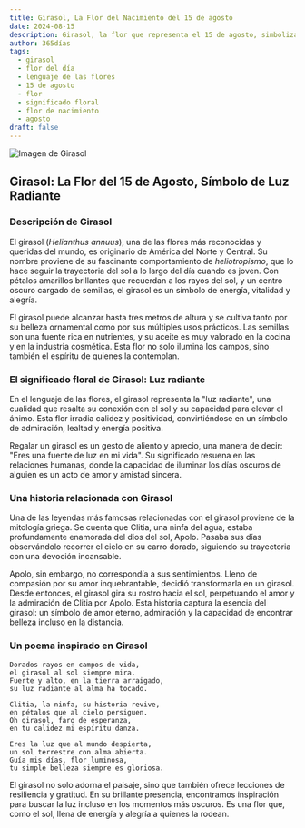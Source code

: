 ```yaml
---
title: Girasol, La Flor del Nacimiento del 15 de agosto
date: 2024-08-15
description: Girasol, la flor que representa el 15 de agosto, simboliza Luz radiante. Descubre su fascinante historia, significado en el lenguaje de las flores y una poesía que celebra su belleza.
author: 365días
tags:
  - girasol
  - flor del día
  - lenguaje de las flores
  - 15 de agosto
  - flor
  - significado floral
  - flor de nacimiento
  - agosto
draft: false
---
```



![Imagen de Girasol](https://cdn.pixabay.com/photo/2018/08/22/13/46/sunflower-3623668_1280.jpg#center)


## Girasol: La Flor del 15 de Agosto, Símbolo de Luz Radiante

### Descripción de Girasol

El girasol (_Helianthus annuus_), una de las flores más reconocidas y queridas del mundo, es originario de América del Norte y Central. Su nombre proviene de su fascinante comportamiento de _heliotropismo_, que lo hace seguir la trayectoria del sol a lo largo del día cuando es joven. Con pétalos amarillos brillantes que recuerdan a los rayos del sol, y un centro oscuro cargado de semillas, el girasol es un símbolo de energía, vitalidad y alegría.

El girasol puede alcanzar hasta tres metros de altura y se cultiva tanto por su belleza ornamental como por sus múltiples usos prácticos. Las semillas son una fuente rica en nutrientes, y su aceite es muy valorado en la cocina y en la industria cosmética. Esta flor no solo ilumina los campos, sino también el espíritu de quienes la contemplan.

### El significado floral de Girasol: Luz radiante

En el lenguaje de las flores, el girasol representa la "luz radiante", una cualidad que resalta su conexión con el sol y su capacidad para elevar el ánimo. Esta flor irradia calidez y positividad, convirtiéndose en un símbolo de admiración, lealtad y energía positiva.

Regalar un girasol es un gesto de aliento y aprecio, una manera de decir: "Eres una fuente de luz en mi vida". Su significado resuena en las relaciones humanas, donde la capacidad de iluminar los días oscuros de alguien es un acto de amor y amistad sincera.

### Una historia relacionada con Girasol

Una de las leyendas más famosas relacionadas con el girasol proviene de la mitología griega. Se cuenta que Clitia, una ninfa del agua, estaba profundamente enamorada del dios del sol, Apolo. Pasaba sus días observándolo recorrer el cielo en su carro dorado, siguiendo su trayectoria con una devoción incansable.

Apolo, sin embargo, no correspondía a sus sentimientos. Lleno de compasión por su amor inquebrantable, decidió transformarla en un girasol. Desde entonces, el girasol gira su rostro hacia el sol, perpetuando el amor y la admiración de Clitia por Apolo. Esta historia captura la esencia del girasol: un símbolo de amor eterno, admiración y la capacidad de encontrar belleza incluso en la distancia.

### Un poema inspirado en Girasol

```
Dorados rayos en campos de vida,  
el girasol al sol siempre mira.  
Fuerte y alto, en la tierra arraigado,  
su luz radiante al alma ha tocado.

Clitia, la ninfa, su historia revive,  
en pétalos que al cielo persiguen.  
Oh girasol, faro de esperanza,  
en tu calidez mi espíritu danza.

Eres la luz que al mundo despierta,  
un sol terrestre con alma abierta.  
Guía mis días, flor luminosa,  
tu simple belleza siempre es gloriosa.
```

El girasol no solo adorna el paisaje, sino que también ofrece lecciones de resiliencia y gratitud. En su brillante presencia, encontramos inspiración para buscar la luz incluso en los momentos más oscuros. Es una flor que, como el sol, llena de energía y alegría a quienes la rodean.

